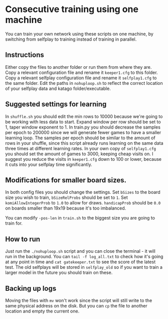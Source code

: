 # Consecutive training using one machine

You can train your own network using these scripts on one machine, by switching from selfplay to training instead of training in parallel.

## Instructions

Either copy the files to another folder or run them from where they are. Copy a relevant configuration file and rename it `keeper1.cfg` to this folder. Copy a relevant selfplay configuration file and rename it `selfplay1.cfg` to the same folder. Edit the paths in `nohuploop.sh` to reflect the correct location of your selfplay data and katago folder/executable.

## Suggested settings for learning

In `shuffle.sh` you should edit the min rows to 10000 because we're going to be working with less data to start. Expand window per row should be set to 1, taper window exponent to 1. In train.py you should decrease the samples per epoch to 200000 since we will generate fewer games to have a smaller learning loop. The samples per epoch should be similar to the amount of rows in your shuffle, since this script already runs learning on the same data three times at different learning rates. In your own copy of `selfplay1.cfg` you should set the amount of games to 3000, keeping cheap visits on. I suggest you reduce the visits in `keeper1.cfg` down to 100 or lower, because it cuts into your selfplay time significantly.

## Modifications for smaller board sizes.

In both config files you should change the settings. Set `bSizes` to the board size you wish to train, `bSizeRelProbs` should be set to `1`. Set `komiAllowIntegerProb` to `1.0` to allow for draws. `handicapProb` should be `0.0` on boards smaller than 19x19 because it's too imbalanced.

You can modify `-pos-len` in `train.sh` to the biggest size you are going to train for.

## How to run

Just run the `./nohuploop.sh` script and you can close the terminal - it will run in the background. You can `tail -f log_all.txt` to check how it's going at any point in time and `cat gatekeeper.txt` to see the score of the latest test. The old selfplays will be stored in `selfplay_old` so if you want to train a larger model in the future you should train on these.

## Backing up logs

Moving the files with `mv` won't work since the script will still write to the same physical address on the disk. But you can `cp` the file to another location and empty the current one.

